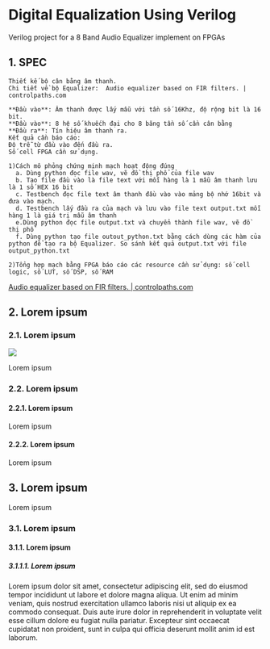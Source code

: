 # Digital Equalization Using Verilog
Verilog project for a 8 Band Audio Equalizer implement on FPGAs

## 1. SPEC
```
Thiết kế bộ cân bằng âm thanh. 
Chi tiết về bộ Equalizer:  Audio equalizer based on FIR filters. | controlpaths.com

**Đầu vào**: Âm thanh được lấy mẫu với tần số 16Khz, độ rộng bit là 16 bit.
**Đầu vào**: 8 hệ số khuếch đại cho 8 băng tần số cần cân bằng
**Đầu ra**: Tín hiệu âm thanh ra. 
Kết quả cần báo cáo:
Độ trễ từ đầu vào đến đầu ra. 
Số cell FPGA cần sử dụng.

1)Cách mô phỏng chứng minh mạch hoạt động đúng
  a. Dùng python đọc file wav, vẽ đồ thị phổ của file wav
  b. Tạo file đầu vào là file text với mỗi hàng là 1 mẫu âm thanh lưu là 1 số HEX 16 bit
  c. Testbench đọc file text âm thanh đầu vào vào mảng bộ nhớ 16bit và đưa vào mạch. 
  d. Testbench lấy đầu ra của mạch và lưu vào file text output.txt mỗi hàng 1 là giá trị mẫu âm thanh 
  e.Dùng python đọc file output.txt và chuyển thành file wav, vẽ đồ thị phổ
  f. Dùng python tạo file outout_python.txt bằng cách dùng các hàm của python để tạo ra bộ Equalizer. So sánh kết quả output.txt với file output_python.txt

2)Tổng hợp mạch bằng FPGA báo cáo các resource cần sử dụng: số cell logic, số LUT, số DSP, số RAM
```
[Audio equalizer based on FIR filters. | controlpaths.com](https://www.controlpaths.com/2021/06/28/audio-equalizer-based-on-fir-filters/)
## 2. Lorem ipsum
### 2.1. Lorem ipsum
<img src="Lorem ipsum">

Lorem ipsum

### 2.2. Lorem ipsum
#### 2.2.1. Lorem ipsum
Lorem ipsum

#### 2.2.2. Lorem ipsum
Lorem ipsum

## 3. Lorem ipsum
Lorem ipsum

### 3.1. Lorem ipsum
#### 3.1.1. Lorem ipsum
##### 3.1.1.1. Lorem ipsum
Lorem ipsum dolor sit amet, consectetur adipiscing elit, sed do eiusmod tempor incididunt ut labore et dolore magna aliqua. Ut enim ad minim veniam, quis nostrud exercitation ullamco laboris nisi ut aliquip ex ea commodo consequat. Duis aute irure dolor in reprehenderit in voluptate velit esse cillum dolore eu fugiat nulla pariatur. Excepteur sint occaecat cupidatat non proident, sunt in culpa qui officia deserunt mollit anim id est laborum.
